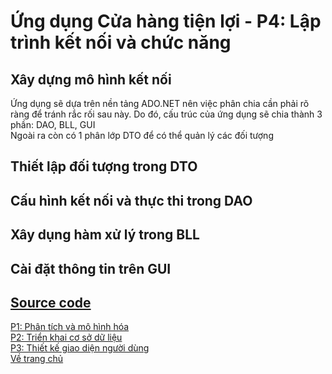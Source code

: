# Ứng dụng Cửa hàng tiện lợi - P4: Lập trình kết nối và chức năng
## Xây dựng mô hình kết nối
Ứng dụng sẽ dựa trên nền tảng ADO.NET nên việc phân chia cần phải rõ ràng để tránh rắc rối sau này. Do đó, cấu trúc của ứng dụng sẽ chia thành 3 phần: DAO, BLL, GUI <br>
Ngoài ra còn có 1 phân lớp DTO để có thể quản lý các đối tượng
## Thiết lập đối tượng trong DTO
## Cấu hình kết nối và thực thi trong DAO
## Xây dụng hàm xử lý trong BLL
## Cài đặt thông tin trên GUI

## [Source code](https://github.com/newtc22222)

[P1: Phân tích và mô hình hóa](GroceryStore1.md) <br>
[P2: Triển khai cơ sở dữ liệu](GroceryStore2.md) <br>
[P3: Thiết kế giao diện người dùng](GroceryStore3.md) <br>
[Về trang chủ](index.md)
